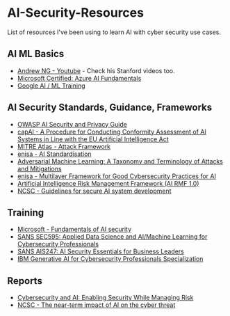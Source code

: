 # AI-Security-Resources

List of resources I've been using to learn AI with cyber security use cases.

## AI ML Basics

- [Andrew NG - Youtube](https://www.youtube.com/@Deeplearningai) - Check his Stanford videos too.
- [Microsoft Certified: Azure AI Fundamentals](https://learn.microsoft.com/en-us/credentials/certifications/azure-ai-fundamentals/?practice-assessment-type=certification)
- [Google AI / ML Training](https://cloud.google.com/learn/training/machinelearning-ai)

## AI Security Standards, Guidance, Frameworks

- [OWASP AI Security and Privacy Guide](https://owasp.org/www-project-ai-security-and-privacy-guide/)
- [capAI - A Procedure for Conducting Conformity Assessment of AI Systems in Line with the EU Artificial Intelligence Act](https://papers.ssrn.com/sol3/papers.cfm?abstract_id=4064091)
- [MITRE Atlas - Attack Framework](https://atlas.mitre.org/)
- [enisa - AI Standardisation](https://www.enisa.europa.eu/publications/cybersecurity-of-ai-and-standardisation)
- [Adversarial Machine Learning: A Taxonomy and Terminology of Attacks and Mitigations](https://csrc.nist.gov/pubs/ai/100/2/e2023/final)
- [enisa - Multilayer Framework for Good Cybersecurity Practices for AI](https://www.enisa.europa.eu/publications/multilayer-framework-for-good-cybersecurity-practices-for-ai)
- [Artificial Intelligence Risk Management Framework (AI RMF 1.0)](https://www.nist.gov/publications/artificial-intelligence-risk-management-framework-ai-rmf-10)
- [NCSC - Guidelines for secure AI system development](https://www.ncsc.gov.uk/files/Guidelines-for-secure-AI-system-development.pdf)

## Training

- [Microsoft - Fundamentals of AI security](https://learn.microsoft.com/en-us/training/modules/fundamentals-ai-security/)
- [SANS SEC595: Applied Data Science and AI/Machine Learning for Cybersecurity Professionals](https://www.sans.org/cyber-security-courses/applied-data-science-machine-learning/)
- [SANS AIS247: AI Security Essentials for Business Leaders](https://www.sans.org/cyber-security-courses/ai-security-essentials-business-leaders/)
- [IBM Generative AI for Cybersecurity Professionals Specialization](https://www.coursera.org/specializations/generative-ai-for-cybersecurity-professionals)

## Reports

- [Cybersecurity and AI: Enabling Security While Managing Risk](https://www.gartner.com/en/cybersecurity/topics/cybersecurity-and-ai)
- [NCSC - The near-term impact of AI on the cyber threat](https://www.ncsc.gov.uk/pdfs/report/impact-of-ai-on-cyber-threat.pdf)
